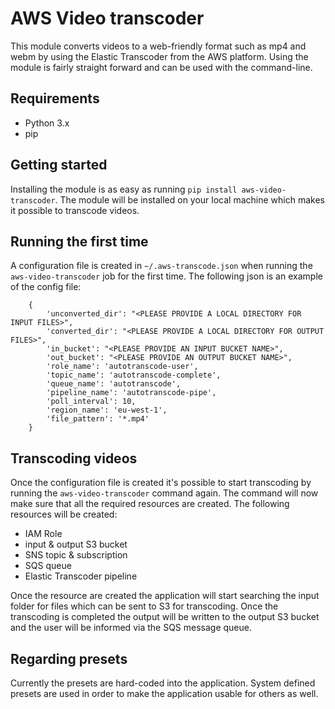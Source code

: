 # AWS Video transcoder
This module converts videos to a web-friendly format such as mp4 and webm by using the Elastic Transcoder from the AWS platform. Using the module is fairly straight forward and can be used with the command-line. 

## Requirements 
* Python 3.x
* pip

## Getting started
Installing the module is as easy as running `pip install aws-video-transcoder`. The module will be installed on your local machine which makes it possible to transcode videos.

## Running the first time
A configuration file is created in `~/.aws-transcode.json` when running the `aws-video-transcoder` job for the first time. The following json is an example of the config file:

```
    {
        'unconverted_dir': "<PLEASE PROVIDE A LOCAL DIRECTORY FOR INPUT FILES>",
        'converted_dir': "<PLEASE PROVIDE A LOCAL DIRECTORY FOR OUTPUT FILES>",
        'in_bucket': "<PLEASE PROVIDE AN INPUT BUCKET NAME>",
        'out_bucket': "<PLEASE PROVIDE AN OUTPUT BUCKET NAME>",
        'role_name': 'autotranscode-user',
        'topic_name': 'autotranscode-complete',
        'queue_name': 'autotranscode',
        'pipeline_name': 'autotranscode-pipe',
        'poll_interval': 10,
        'region_name': 'eu-west-1',
        'file_pattern': '*.mp4'
    }
```

## Transcoding videos
Once the configuration file is created it's possible to start transcoding by running the `aws-video-transcoder` command again. The command will now make sure that all the required resources are created. 
The following resources will be created:
* IAM Role
* input & output S3 bucket
* SNS topic & subscription
* SQS queue
* Elastic Transcoder pipeline

Once the resource are created the application will start searching the input folder for files which can be sent to S3 for transcoding. Once the transcoding is completed the output will be written to the
output S3 bucket and the user will be informed via the SQS message queue.

## Regarding presets
Currently the presets are hard-coded into the application. System defined presets are used in order to make the application usable for others as well. 
